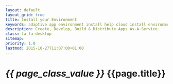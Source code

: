 ```yaml
---
layout: default
layout_grid: true
title: Install your Environment
keywords: adaptive app environment install help	cloud install environment adaptive cloud
description: Create, Develop, Build & Distribute Apps As-A-Service. 
class: fa fa-desktop
sitemap:
priority: 1.0
lastmod: 2015-10-27T11:07:00+01:00
---
```


<h1><i class="{{ page.class }}" style="width: 55px;">{{ page_class_value }}</i> {{page.title}}</h1>